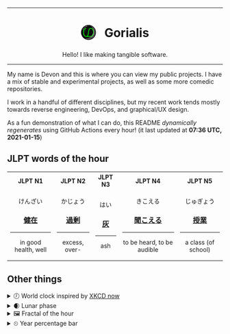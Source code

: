 ***

<h1 align="center">
<sub>
    <img src="readme/resources/avatar.png" height="36">
</sub>
&nbsp;
Gorialis
</h1>
<p align="center">
Hello! I like making tangible software.
</p>

***

My name is Devon and this is where you can view my public projects. I have a mix of stable and experimental projects, as well as some more comedic repositories.

I work in a handful of different disciplines, but my recent work tends mostly towards reverse engineering, DevOps, and graphical/UX design.

As a fun demonstration of what I can do, this README *dynamically regenerates* using GitHub Actions every hour! (it last updated at **07:36 UTC, 2021-01-15**)

<h2>JLPT words of the hour</h2>
<table>
    <tr>
        <th>JLPT N1</th>
        <th>JLPT N2</th>
        <th>JLPT N3</th>
        <th>JLPT N4</th>
        <th>JLPT N5</th>
    </tr>
    <tr>
        <td>
            <p align="center">けんざい</p>
            <h3 align="center"><b><a href="https://jisho.org/search/%E5%81%A5%E5%9C%A8">健在</a></b></h3>
            <hr>
            <p align="center">in good health,<wbr> well</p>
        </td>
        <td>
            <p align="center">かじょう</p>
            <h3 align="center"><b><a href="https://jisho.org/search/%E9%81%8E%E5%89%B0">過剰</a></b></h3>
            <hr>
            <p align="center">excess,<wbr> over-</p>
        </td>
        <td>
            <p align="center">はい</p>
            <h3 align="center"><b><a href="https://jisho.org/search/%E7%81%B0">灰</a></b></h3>
            <hr>
            <p align="center">ash</p>
        </td>
        <td>
            <p align="center">きこえる</p>
            <h3 align="center"><b><a href="https://jisho.org/search/%E8%81%9E%E3%81%93%E3%81%88%E3%82%8B">聞こえる</a></b></h3>
            <hr>
            <p align="center">to be heard,<wbr> to be audible</p>
        </td>
        <td>
            <p align="center">じゅぎょう</p>
            <h3 align="center"><b><a href="https://jisho.org/search/%E6%8E%88%E6%A5%AD">授業</a></b></h3>
            <hr>
            <p align="center">a class (of school)</p>
        </td>
    </tr>
</table>

<h2>Other things</h2>
<details>
<summary>🕖  World clock inspired by <a href="https://xkcd.com/now">XKCD now</a></summary>

> <img src="generated/now.png" width="512">

</details>
<details>
<summary>🌒 Lunar phase</summary>

The moon is approximately 9.18% through its phase (Waxing Crescent).

</details>
<details>
<summary>&#x1f5bc; Fractal of the hour</summary>

> <img src="generated/fractal.png" width="512">

</details>
<details>
<summary>&#x23f2; Year percentage bar</summary>
<pre><code>2021 [▁▁▁▁▁▁▁▁▁▁▁▁▁▁▁▁▁▁▁▁] 3.92%</code></pre>
</details>
